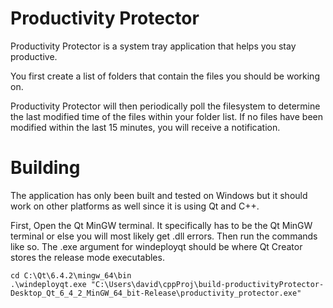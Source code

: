 # Productivity Protector

Productivity Protector is a system tray application that helps you stay productive.

You first create a list of folders that contain the files you should be working on.

Productivity Protector will then periodically poll the filesystem to determine the last 
modified time of the files within your folder list. If no files have been modified 
within the last 15 minutes, you will receive a notification.

# Building

The application has only been built and tested on Windows but it should work on other
platforms as well since it is using Qt and C++.

First, Open the Qt MinGW terminal. It specifically has to be the Qt MinGW terminal or 
else you will most likely get .dll errors. Then run the commands like so. The .exe argument
for windeployqt should be where Qt Creator stores the release mode executables.

```
cd C:\Qt\6.4.2\mingw_64\bin
.\windeployqt.exe "C:\Users\david\cppProj\build-productivityProtector-Desktop_Qt_6_4_2_MinGW_64_bit-Release\productivity_protector.exe"
```
